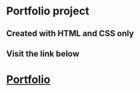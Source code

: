 # Portfolio project
## Created with HTML and CSS only
## Visit the link below
# [Portfolio](https://github.com/)
